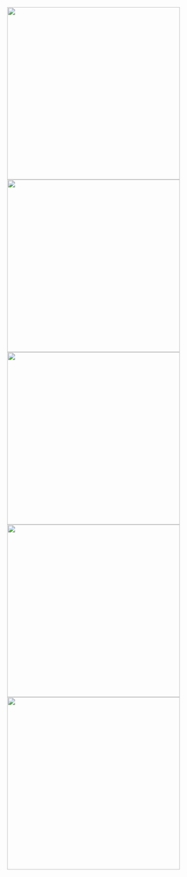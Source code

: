 <img src="https://github.com/user-attachments/assets/19731830-a7dd-4aaa-b631-4748692ea523" width="400">
<img src="https://github.com/user-attachments/assets/6b5c379e-7aee-4168-99ae-51e9323c8426" width="400">
<img src="https://github.com/user-attachments/assets/31e6670d-57c9-428b-a8d6-413e8966edea" width="400">
<img src="https://github.com/user-attachments/assets/1b1d7436-e79d-48f6-8fa5-c293c3fd98be" width="400">

<img src="https://github.com/user-attachments/assets/4409c156-a6c7-4147-9b1c-b28cb8a4fd0e" width="400">

